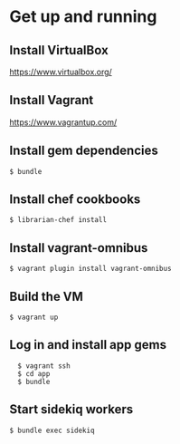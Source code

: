 # Get up and running

## Install VirtualBox
https://www.virtualbox.org/

## Install Vagrant
https://www.vagrantup.com/

## Install gem dependencies
``
  $ bundle
``

## Install chef cookbooks
``
  $ librarian-chef install
``

## Install vagrant-omnibus
``
  $ vagrant plugin install vagrant-omnibus
``

## Build the VM
``
  $ vagrant up
``

## Log in and install app gems
```
  $ vagrant ssh
  $ cd app
  $ bundle
```

## Start sidekiq workers

``
  $ bundle exec sidekiq
``